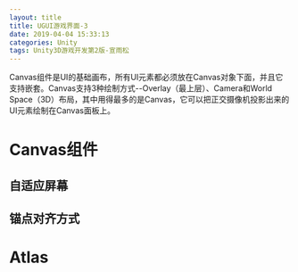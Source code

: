 ```yaml
---
layout: title
title: UGUI游戏界面-3
date: 2019-04-04 15:33:13
categories: Unity
tags: Unity3D游戏开发第2版-宣雨松
---
```

Canvas组件是UI的基础画布，所有UI元素都必须放在Canvas对象下面，并且它支持嵌套。Canvas支持3种绘制方式\-\-Overlay（最上层）、Camera和World Space（3D）布局，其中用得最多的是Canvas，它可以把正交摄像机投影出来的UI元素绘制在Canvas面板上。

<!--more-->

# Canvas组件

## 自适应屏幕
## 锚点对齐方式
# Atlas